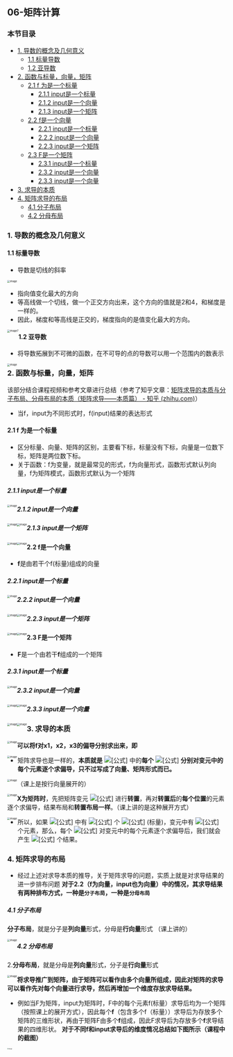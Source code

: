 ## 06-矩阵计算

### 本节目录

- [1. 导数的概念及几何意义](#1-导数的概念及几何意义)
  - [1.1 标量导数](#11-标量导数)
  - [1.2 亚导数](#12-亚导数)
- [2. 函数与标量，向量，矩阵](#2-函数与标量向量矩阵)
  - [2.1 f 为是一个标量](#21-f-为是一个标量)
    - [2.1.1 input是一个标量](#211-input是一个标量)
    - [2.1.2 input是一个向量](#212-input是一个向量)
    - [2.1.3 input是一个矩阵](#213-input是一个矩阵)
  - [2.2 f是一个向量](#22-f是一个向量)
    - [2.2.1 input是一个标量](#221-input是一个标量)
    - [2.2.2 input是一个向量](#222-input是一个向量)
    - [2.2.3 input是一个矩阵](#223-input是一个矩阵)
  - [2.3 F是一个矩阵](#23-f是一个矩阵)
    - [2.3.1 input是一个标量](#231-input是一个标量)
    - [2.3.2 input是一个向量](#232-input是一个向量)
    - [2.3.3 input是一个向量](#233-input是一个向量)
- [3. 求导的本质](#3-求导的本质)
- [4. 矩阵求导的布局](#4-矩阵求导的布局)
    - [4.1 分子布局](#41-分子布局)
    - [4.2 分母布局](#42-分母布局)

### 1. 导数的概念及几何意义

#### 1.1 标量导数

+ 导数是切线的斜率

<img src="../imgs/06/06-01.png" alt="image" style="zoom: 40%;" />

+ 指向值变化最大的方向
+ 等高线做一个切线，做一个正交方向出来，这个方向的值就是2和4，和梯度是一样的。
+ 因此，梯度和等高线是正交的，梯度指向的是值变化最大的方向。

<img src="../imgs/06/06-02.png" alt="image7" style="zoom: 40%; float: left;" />

#### 1.2 亚导数

+ 将导数拓展到不可微的函数，在不可导的点的导数可以用一个范围内的数表示

<img src="../imgs/06/06-03.png" alt="image" style="zoom: 40%; float: left;" />

### 2. 函数与标量，向量，矩阵

该部分结合课程视频和参考文章进行总结（参考了知乎文章：[矩阵求导的本质与分子布局、分母布局的本质（矩阵求导——本质篇） - 知乎 (zhihu.com)](https://zhuanlan.zhihu.com/p/263777564)）
+ 当f，input为不同形式时，f(input)结果的表达形式

#### 2.1 f 为是一个标量
+ 区分标量、向量、矩阵的区别，主要看下标，标量没有下标，向量是一位数下标，矩阵是两位数下标。
+ 关于函数：f为变量，就是最常见的形式，f为向量形式，函数形式默认列向量，f为矩阵模式，函数形式默认为一个矩阵

##### 2.1.1 input是一个标量

<img src="../imgs/06/06-04.png" alt="image" style="zoom:40%;float:left" />

##### 2.1.2 input是一个向量

<img src="../imgs/06/06-05.png" alt="image" style="zoom:40%;float:left" />

<img src="../imgs/06/06-06.png" alt="image" style="zoom: 40%; float: left;" />

##### 2.1.3 input是一个矩阵

<img src="../imgs/06/06-07.png" alt="image" style="zoom:40%;float:left" />

<img src="../imgs/06/06-08.png" alt="image" style="zoom:40%;float:left" />

#### 2.2 f是一个向量

+ **f**是由若干个f(标量)组成的向量

##### 2.2.1 input是一个标量

<img src="../imgs/06/06-09.png" alt="image" style="zoom: 40%;float:left" />

##### 2.2.2 input是一个向量

<img src="../imgs/06/06-10.png" alt="image" style="zoom:40%;float:left" />

<img src="../imgs/06/06-11.png" alt="image" style="zoom:40%;float:left" />

##### 2.2.3 input是一个矩阵

<img src="../imgs/06/06-12.png" alt="image" style="zoom:40%;float:left" />

<img src="../imgs/06/06-13.png" alt="image" style="zoom:40%;float:left" />

#### 2.3 F是一个矩阵

+ **F**是一个由若干**f**组成的一个矩阵

##### 2.3.1 input是一个标量

<img src="../imgs/06/06-14.png" alt="image" style="zoom:40%;float:left" />

##### 2.3.2 input是一个向量

<img src="../imgs/06/06-15.png" alt="image" style="zoom:40%;float:left" />

<img src="../imgs/06/06-16.png" alt="image" style="zoom:40%;float:left" />

##### 2.3.3 input是一个向量

<img src="../imgs/06/06-17.png" alt="image" style="zoom:40%;float:left" />

<img src="../imgs/06/06-18.png" alt="image" style="zoom:40%;float:left" />

### 3. 求导的本质

<img src="../imgs/06/06-19.png" alt="image" style="zoom:40%;float:left" />

**可以将f对x1，x2，x3的偏导分别求出来，即**

<img src="../imgs/06/06-20.png" alt="image" style="zoom:40%;float:left" />

+ 矩阵求导也是一样的，**本质就是** ![[公式]](https://www.zhihu.com/equation?tex=%5Ctext%7Bfunction%7D) 中的**每个** ![[公式]](https://www.zhihu.com/equation?tex=f) **分别对变元中的每个元素逐个求偏导，只不过写成了向量、矩阵形式而已。**

<img src="../imgs/06/06-21.png" alt="image" style="zoom:40%;float:left" />

（课上是按行向量展开的）

<img src="../imgs/06/06-22.png" alt="image" style="zoom:40%;float:left" />

**X为矩阵时**，先把矩阵变元 ![[公式]](https://www.zhihu.com/equation?tex=%5Cpmb%7BX%7D) 进行**转置**，再对**转置后**的**每个位置**的元素逐个求偏导，结果布局和**转置布局一样**。（课上讲的是这种展开方式）

<img src="../imgs/06/06-23.png" alt="image" style="zoom:40%;float:left" />

+ 所以，如果 ![[公式]](https://www.zhihu.com/equation?tex=%5Ctext%7Bfunction%7D) 中有 ![[公式]](https://www.zhihu.com/equation?tex=m) 个 ![[公式]](https://www.zhihu.com/equation?tex=f) (标量)，变元中有 ![[公式]](https://www.zhihu.com/equation?tex=n) 个元素，那么，每个 ![[公式]](https://www.zhihu.com/equation?tex=f) 对变元中的每个元素逐个求偏导后，我们就会产生 ![[公式]](https://www.zhihu.com/equation?tex=m+%5Ctimes+n) 个结果。

### 4. 矩阵求导的布局
+ 经过上述对求导本质的推导，关于矩阵求导的问题，实质上就是对求导结果的进一步排布问题
**对于2.2（f为向量，input也为向量）中的情况，其求导结果有两种排布方式，一种是`分子布局`，一种是`分母布局`**

##### 4.1 分子布局
**分子布局**，就是分子是**列向量**形式，分母是**行向量**形式 （课上讲的）

<img src="../imgs/06/06-24.png" alt="image" style="zoom:40%;float:left" />

##### 4.2 分母布局
2.**分母布局**，就是分母是**列向量**形式，分子是**行向量**形式

<img src="../imgs/06/06-25.png" alt="image" style="zoom:40%;float:left;" />

**将求导推广到矩阵，由于矩阵可以看作由多个向量所组成，因此对矩阵的求导可以看作先对每个向量进行求导，然后再增加一个维度存放求导结果。**

+  例如当F为矩阵，input为矩阵时，F中的每个元素f(标量）求导后均为一个矩阵（按照课上的展开方式），因此每个**f**（包含多个f（标量））求导后为存放多个矩阵的三维形状，再由于矩阵F由多个**f**组成，因此F求导后为存放多个**f**求导结果的四维形状。
**对于不同f和input求导后的维度情况总结如下图所示（课程中的截图）**

<img src="../imgs/06/06-26.png" alt="image" style="zoom: 20%; float: left;" />
